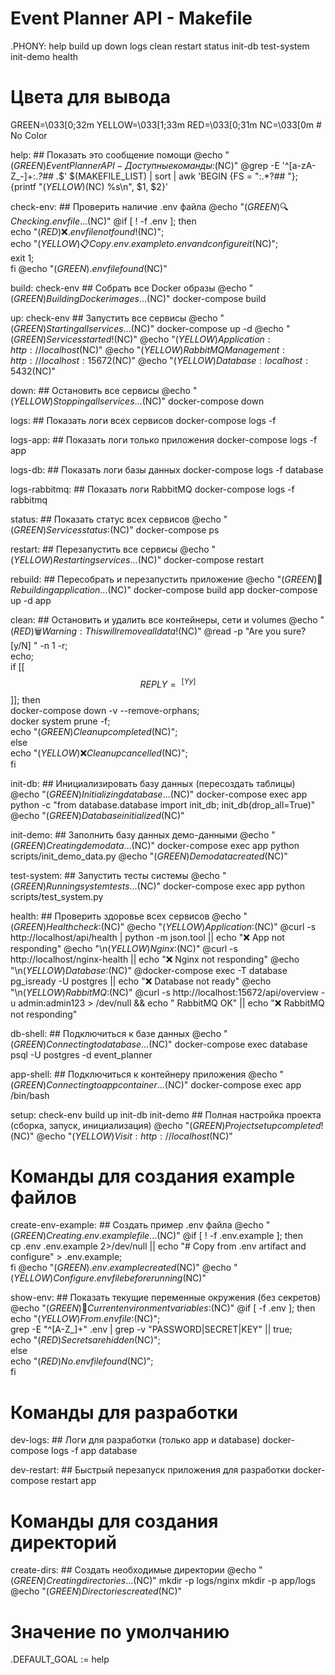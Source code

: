 # Event Planner API - Makefile

.PHONY: help build up down logs clean restart status init-db test-system init-demo health

# Цвета для вывода
GREEN=\033[0;32m
YELLOW=\033[1;33m
RED=\033[0;31m
NC=\033[0m # No Color

help: ## Показать это сообщение помощи
	@echo "$(GREEN)Event Planner API - Доступные команды:$(NC)"
	@grep -E '^[a-zA-Z_-]+:.*?## .*$' $(MAKEFILE_LIST) | sort | awk 'BEGIN {FS = ":.*?## "}; {printf "$(YELLOW)%-15s$(NC) %s\n", $1, $2}'

check-env: ## Проверить наличие .env файла
	@echo "$(GREEN)🔍 Checking .env file...$(NC)"
	@if [ ! -f .env ]; then \
		echo "$(RED)❌ .env file not found!$(NC)"; \
		echo "$(YELLOW)📋 Copy .env.example to .env and configure it$(NC)"; \
		exit 1; \
	fi
	@echo "$(GREEN) .env file found$(NC)"

build: check-env ## Собрать все Docker образы
	@echo "$(GREEN) Building Docker images...$(NC)"
	docker-compose build

up: check-env ## Запустить все сервисы
	@echo "$(GREEN) Starting all services...$(NC)"
	docker-compose up -d
	@echo "$(GREEN) Services started!$(NC)"
	@echo "$(YELLOW) Application: http://localhost$(NC)"
	@echo "$(YELLOW) RabbitMQ Management: http://localhost:15672$(NC)"
	@echo "$(YELLOW) Database: localhost:5432$(NC)"

down: ## Остановить все сервисы
	@echo "$(YELLOW) Stopping all services...$(NC)"
	docker-compose down

logs: ## Показать логи всех сервисов
	docker-compose logs -f

logs-app: ## Показать логи только приложения
	docker-compose logs -f app

logs-db: ## Показать логи базы данных
	docker-compose logs -f database

logs-rabbitmq: ## Показать логи RabbitMQ
	docker-compose logs -f rabbitmq

status: ## Показать статус всех сервисов
	@echo "$(GREEN) Services status:$(NC)"
	docker-compose ps

restart: ## Перезапустить все сервисы
	@echo "$(YELLOW) Restarting services...$(NC)"
	docker-compose restart

rebuild: ## Пересобрать и перезапустить приложение
	@echo "$(GREEN)🔨 Rebuilding application...$(NC)"
	docker-compose build app
	docker-compose up -d app

clean: ## Остановить и удалить все контейнеры, сети и volumes
	@echo "$(RED)🗑️  Warning: This will remove all data!$(NC)"
	@read -p "Are you sure? [y/N] " -n 1 -r; \
	echo; \
	if [[ $$REPLY =~ ^[Yy]$$ ]]; then \
		docker-compose down -v --remove-orphans; \
		docker system prune -f; \
		echo "$(GREEN) Cleanup completed$(NC)"; \
	else \
		echo "$(YELLOW)❌ Cleanup cancelled$(NC)"; \
	fi

init-db: ## Инициализировать базу данных (пересоздать таблицы)
	@echo "$(GREEN)  Initializing database...$(NC)"
	docker-compose exec app python -c "from database.database import init_db; init_db(drop_all=True)"
	@echo "$(GREEN) Database initialized$(NC)"

init-demo: ## Заполнить базу данных демо-данными
	@echo "$(GREEN) Creating demo data...$(NC)"
	docker-compose exec app python scripts/init_demo_data.py
	@echo "$(GREEN) Demo data created$(NC)"

test-system: ## Запустить тесты системы
	@echo "$(GREEN) Running system tests...$(NC)"
	docker-compose exec app python scripts/test_system.py

health: ## Проверить здоровье всех сервисов
	@echo "$(GREEN) Health check:$(NC)"
	@echo "$(YELLOW)Application:$(NC)"
	@curl -s http://localhost/api/health | python -m json.tool || echo "❌ App not responding"
	@echo "\n$(YELLOW)Nginx:$(NC)"
	@curl -s http://localhost/nginx-health || echo "❌ Nginx not responding"
	@echo "\n$(YELLOW)Database:$(NC)"
	@docker-compose exec -T database pg_isready -U postgres || echo "❌ Database not ready"
	@echo "\n$(YELLOW)RabbitMQ:$(NC)"
	@curl -s http://localhost:15672/api/overview -u admin:admin123 > /dev/null && echo " RabbitMQ OK" || echo "❌ RabbitMQ not responding"

db-shell: ## Подключиться к базе данных
	@echo "$(GREEN) Connecting to database...$(NC)"
	docker-compose exec database psql -U postgres -d event_planner

app-shell: ## Подключиться к контейнеру приложения
	@echo "$(GREEN) Connecting to app container...$(NC)"
	docker-compose exec app /bin/bash

setup: check-env build up init-db init-demo ## Полная настройка проекта (сборка, запуск, инициализация)
	@echo "$(GREEN) Project setup completed!$(NC)"
	@echo "$(YELLOW) Visit: http://localhost$(NC)"

# Команды для создания example файлов
create-env-example: ## Создать пример .env файла
	@echo "$(GREEN) Creating .env.example file...$(NC)"
	@if [ ! -f .env.example ]; then \
		cp .env .env.example 2>/dev/null || echo "# Copy from .env artifact and configure" > .env.example; \
	fi
	@echo "$(GREEN) .env.example created$(NC)"
	@echo "$(YELLOW) Configure .env file before running$(NC)"

show-env: ## Показать текущие переменные окружения (без секретов)
	@echo "$(GREEN)🔧 Current environment variables:$(NC)"
	@if [ -f .env ]; then \
		echo "$(YELLOW)From .env file:$(NC)"; \
		grep -E "^[A-Z_]+" .env | grep -v "PASSWORD\|SECRET\|KEY" || true; \
		echo "$(RED)Secrets are hidden$(NC)"; \
	else \
		echo "$(RED)No .env file found$(NC)"; \
	fi

# Команды для разработки
dev-logs: ## Логи для разработки (только app и database)
	docker-compose logs -f app database

dev-restart: ## Быстрый перезапуск приложения для разработки
	docker-compose restart app

# Команды для создания директорий
create-dirs: ## Создать необходимые директории
	@echo "$(GREEN) Creating directories...$(NC)"
	mkdir -p logs/nginx
	mkdir -p app/logs
	@echo "$(GREEN) Directories created$(NC)"

# Значение по умолчанию
.DEFAULT_GOAL := help
